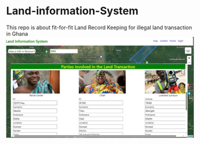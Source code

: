 # Land-information-System
This repo is about fit-for-fit Land Record Keeping for illegal land transaction in Ghana
![alt text](partiesinvolved.jpg)